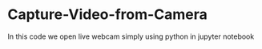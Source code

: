 # Capture-Video-from-Camera
In this code we open live webcam simply using python in jupyter notebook
